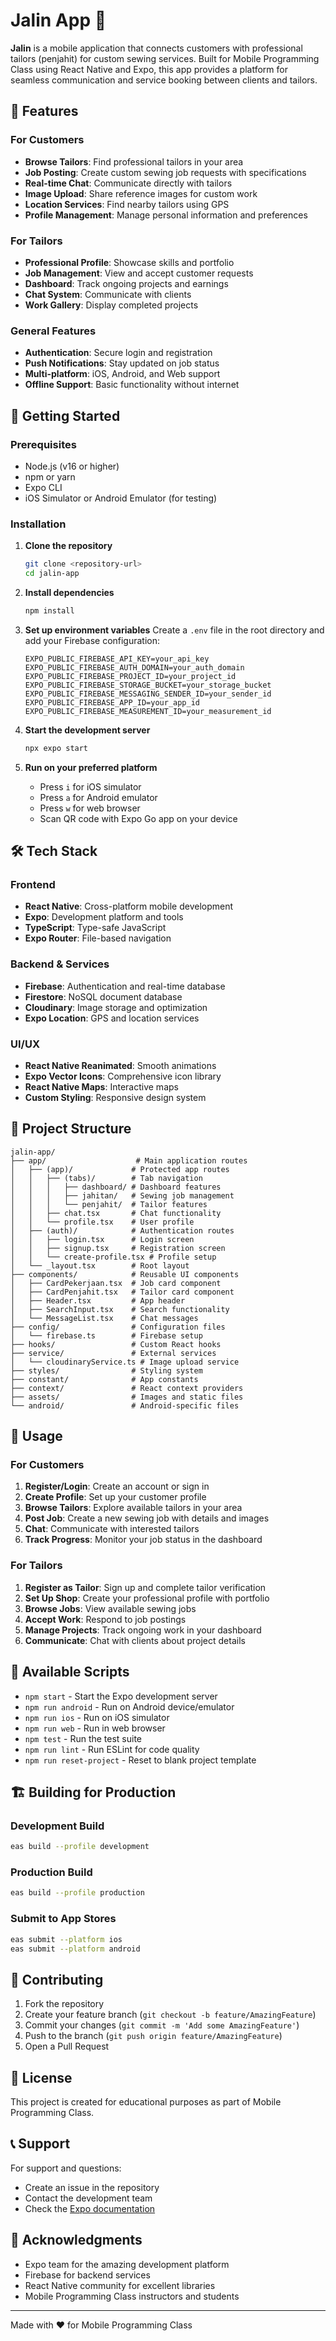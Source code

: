 # Jalin App 🧵

**Jalin** is a mobile application that connects customers with professional tailors (penjahit) for custom sewing services. Built for Mobile Programming Class using React Native and Expo, this app provides a platform for seamless communication and service booking between clients and tailors.

## 📱 Features

### For Customers
- **Browse Tailors**: Find professional tailors in your area
- **Job Posting**: Create custom sewing job requests with specifications
- **Real-time Chat**: Communicate directly with tailors
- **Image Upload**: Share reference images for custom work
- **Location Services**: Find nearby tailors using GPS
- **Profile Management**: Manage personal information and preferences

### For Tailors
- **Professional Profile**: Showcase skills and portfolio
- **Job Management**: View and accept customer requests
- **Dashboard**: Track ongoing projects and earnings
- **Chat System**: Communicate with clients
- **Work Gallery**: Display completed projects

### General Features
- **Authentication**: Secure login and registration
- **Push Notifications**: Stay updated on job status
- **Multi-platform**: iOS, Android, and Web support
- **Offline Support**: Basic functionality without internet

## 🚀 Getting Started

### Prerequisites
- Node.js (v16 or higher)
- npm or yarn
- Expo CLI
- iOS Simulator or Android Emulator (for testing)

### Installation

1. **Clone the repository**
   ```bash
   git clone <repository-url>
   cd jalin-app
   ```

2. **Install dependencies**
   ```bash
   npm install
   ```

3. **Set up environment variables**
   Create a `.env` file in the root directory and add your Firebase configuration:
   ```env
   EXPO_PUBLIC_FIREBASE_API_KEY=your_api_key
   EXPO_PUBLIC_FIREBASE_AUTH_DOMAIN=your_auth_domain
   EXPO_PUBLIC_FIREBASE_PROJECT_ID=your_project_id
   EXPO_PUBLIC_FIREBASE_STORAGE_BUCKET=your_storage_bucket
   EXPO_PUBLIC_FIREBASE_MESSAGING_SENDER_ID=your_sender_id
   EXPO_PUBLIC_FIREBASE_APP_ID=your_app_id
   EXPO_PUBLIC_FIREBASE_MEASUREMENT_ID=your_measurement_id
   ```

4. **Start the development server**
   ```bash
   npx expo start
   ```

5. **Run on your preferred platform**
   - Press `i` for iOS simulator
   - Press `a` for Android emulator
   - Press `w` for web browser
   - Scan QR code with Expo Go app on your device

## 🛠️ Tech Stack

### Frontend
- **React Native**: Cross-platform mobile development
- **Expo**: Development platform and tools
- **TypeScript**: Type-safe JavaScript
- **Expo Router**: File-based navigation

### Backend & Services
- **Firebase**: Authentication and real-time database
- **Firestore**: NoSQL document database
- **Cloudinary**: Image storage and optimization
- **Expo Location**: GPS and location services

### UI/UX
- **React Native Reanimated**: Smooth animations
- **Expo Vector Icons**: Comprehensive icon library
- **React Native Maps**: Interactive maps
- **Custom Styling**: Responsive design system

## 📁 Project Structure

```
jalin-app/
├── app/                    # Main application routes
│   ├── (app)/             # Protected app routes
│   │   ├── (tabs)/        # Tab navigation
│   │   │   ├── dashboard/ # Dashboard features
│   │   │   ├── jahitan/   # Sewing job management
│   │   │   └── penjahit/  # Tailor features
│   │   ├── chat.tsx       # Chat functionality
│   │   └── profile.tsx    # User profile
│   ├── (auth)/            # Authentication routes
│   │   ├── login.tsx      # Login screen
│   │   ├── signup.tsx     # Registration screen
│   │   └── create-profile.tsx # Profile setup
│   └── _layout.tsx        # Root layout
├── components/            # Reusable UI components
│   ├── CardPekerjaan.tsx  # Job card component
│   ├── CardPenjahit.tsx   # Tailor card component
│   ├── Header.tsx         # App header
│   ├── SearchInput.tsx    # Search functionality
│   └── MessageList.tsx    # Chat messages
├── config/                # Configuration files
│   └── firebase.ts        # Firebase setup
├── hooks/                 # Custom React hooks
├── service/               # External services
│   └── cloudinaryService.ts # Image upload service
├── styles/                # Styling system
├── constant/              # App constants
├── context/               # React context providers
├── assets/                # Images and static files
└── android/               # Android-specific files
```

## 🎯 Usage

### For Customers
1. **Register/Login**: Create an account or sign in
2. **Create Profile**: Set up your customer profile
3. **Browse Tailors**: Explore available tailors in your area
4. **Post Job**: Create a new sewing job with details and images
5. **Chat**: Communicate with interested tailors
6. **Track Progress**: Monitor your job status in the dashboard

### For Tailors
1. **Register as Tailor**: Sign up and complete tailor verification
2. **Set Up Shop**: Create your professional profile with portfolio
3. **Browse Jobs**: View available sewing jobs
4. **Accept Work**: Respond to job postings
5. **Manage Projects**: Track ongoing work in your dashboard
6. **Communicate**: Chat with clients about project details

## 🔧 Available Scripts

- `npm start` - Start the Expo development server
- `npm run android` - Run on Android device/emulator
- `npm run ios` - Run on iOS simulator
- `npm run web` - Run in web browser
- `npm test` - Run the test suite
- `npm run lint` - Run ESLint for code quality
- `npm run reset-project` - Reset to blank project template

## 🏗️ Building for Production

### Development Build
```bash
eas build --profile development
```

### Production Build
```bash
eas build --profile production
```

### Submit to App Stores
```bash
eas submit --platform ios
eas submit --platform android
```

## 🤝 Contributing

1. Fork the repository
2. Create your feature branch (`git checkout -b feature/AmazingFeature`)
3. Commit your changes (`git commit -m 'Add some AmazingFeature'`)
4. Push to the branch (`git push origin feature/AmazingFeature`)
5. Open a Pull Request

## 📄 License

This project is created for educational purposes as part of Mobile Programming Class.

## 📞 Support

For support and questions:
- Create an issue in the repository
- Contact the development team
- Check the [Expo documentation](https://docs.expo.dev/)

## 🙏 Acknowledgments

- Expo team for the amazing development platform
- Firebase for backend services
- React Native community for excellent libraries
- Mobile Programming Class instructors and students

---

Made with ❤️ for Mobile Programming Class
